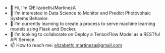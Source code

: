 - 👋 Hi, I’m @ElizabethJMartinezA
- 👀 I’m interested in Data Science to Monitor and Predict Photovoltaic Systems Behavior.
- 🌱 I’m currently learning to create a process to serve machine learning models using Flask and Docker.
- 💞️ I’m looking to collaborate on Deploy a TensorFlow Model as a RESTful API Service.
- 📫 How to reach me: elizabethj.martineza@gmail.com

<!---
ElizabethJMartinezA/ElizabethJMartinezA is a ✨ special ✨ repository because its `README.md` (this file) appears on your GitHub profile.
You can click the Preview link to take a look at your changes.
--->
